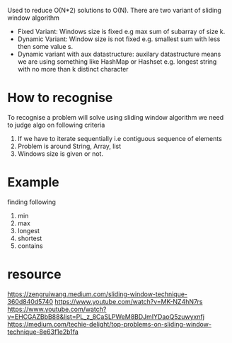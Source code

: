 Used to reduce O(N*2) solutions to O(N). There are two variant of sliding window algorithm
- Fixed Variant: Windows size is fixed e.g max sum of subarray of size k.
- Dynamic Variant: Window size is not fixed e.g. smallest sum with less then some value s.
- Dynamic variant with aux datastructure: auxilary datastructure means we are using something like HashMap or Hashset e.g. longest string with no more than k distinct character

# How to recognise
To recognise a problem will solve using sliding window algorithm we need to judge algo on following criteria
1. If we have to iterate sequentially i.e contiguous sequence of elements
2. Problem is around String, Array, list 
3. Windows size is given or not.

# Example
finding following 
1. min
2. max
3. longest
4. shortest
5. contains

# resource
https://zengruiwang.medium.com/sliding-window-technique-360d840d5740
https://www.youtube.com/watch?v=MK-NZ4hN7rs
https://www.youtube.com/watch?v=EHCGAZBbB88&list=PL_z_8CaSLPWeM8BDJmIYDaoQ5zuwyxnfj
https://medium.com/techie-delight/top-problems-on-sliding-window-technique-8e63f1e2b1fa